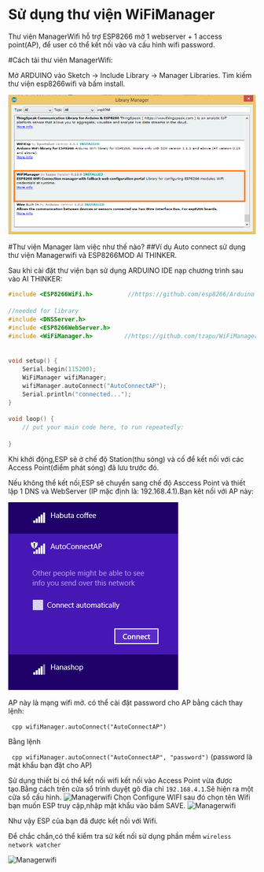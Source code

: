 # Sử dụng thư viện WiFiManager

Thư viện ManagerWifi hỗ trợ ESP8266 mở 1 webserver + 1 access point(AP), để user có thể kết nối vào và cấu hình wifi password.

#Cách tải thư viên ManagerWifi:

Mở ARDUINO vào Sketch -> Include Library -> Manager Libraries.
Tìm kiếm thư viện esp8266wifi và bấm install.

![Managerwifi](../images/manager4.png)

#Thư viện Manager làm việc như thế nào?
##Ví dụ Auto connect sử dụng thư viện Managerwifi và ESP8266MOD AI THINKER.

Sau khi cài đặt thư viện bạn sử dụng ARDUINO IDE nạp chương trình sau vào AI THINKER:
```cpp
#include <ESP8266WiFi.h>          //https://github.com/esp8266/Arduino

//needed for library
#include <DNSServer.h>
#include <ESP8266WebServer.h>
#include <WiFiManager.h>         //https://github.com/tzapu/WiFiManager


void setup() {
    Serial.begin(115200);
    WiFiManager wifiManager;
    wifiManager.autoConnect("AutoConnectAP");
    Serial.println("connected...");
}

void loop() {
    // put your main code here, to run repeatedly:
    
}
```
Khi khởi động,ESP sẽ ở chế độ Station(thu sóng) và cố để kết nối với các Access Point(điểm phát sóng) đã lưu trước đó.

Nếu không thể kết nối,ESP sẽ chuyển sang chế độ Asccess Point và thiết lập 1 DNS và WebServer (IP mặc định là: 192.168.4.1).Bạn kêt nối với AP này:

![Managerwifi](../images/manager6.png)

AP này là mạng wifi mở.
có thể cài đặt password cho AP bằng cách thay lệnh:

``` cpp wifiManager.autoConnect("AutoConnectAP")```

Bằng lệnh

``` cpp wifiManager.autoConnect("AutoConnectAP", "password")```
(password là mật khẩu bạn đặt cho AP)


Sử dụng thiết bị có thể kết nối wifi kết nối vào Access Point vừa được tạo.Bằng cách trên cửa sổ trình duyệt gõ địa chỉ ```192.168.4.1```.Sẽ hiện ra một cửa sổ cấu hình.
![Managerwifi](../images/manager7.png)
Chọn Configure WIFI sau đó chọn tên Wifi bạn muốn ESP truy cập,nhập mật khẩu vào bấm SAVE.
![Managerwifi](../images/manager8.png)

Như vậy ESP của bạn đã được kết nối với Wifi.

Để chắc chắn,có thể kiểm tra sử kết nối sử dụng phần mềm `wireless network watcher`

![Managerwifi](../images/manager9.png)














